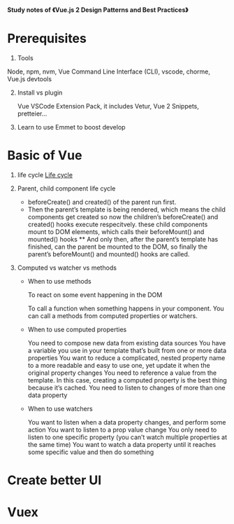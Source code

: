 **Study notes of 《Vue.js 2 Design Patterns and Best Practices》**

# Prerequisites

1. Tools

Node, npm, nvm, Vue Command Line Interface (CLI), vscode, chorme, Vue.js devtools

2. Install vs plugin

   Vue VSCode Extension Pack, it includes Vetur, Vue 2 Snippets, pretteier...

3. Learn to use Emmet to boost develop

# Basic of Vue

1. life cycle
   [Life cycle](life_cycle.png)

2. Parent, child component life cycle
    * beforeCreate() and created() of the parent run first.
    * Then the parent’s template is being rendered, which means the child components get created 
    so now the children’s beforeCreate() and created() hooks execute respecitvely.
    these child components mount to DOM elements, which calls their beforeMount() and mounted() hooks
    ** And only then, after the parent’s template has finished, can the parent be mounted to the DOM, so finally the parent’s beforeMount() and mounted() hooks are called.

3. Computed vs watcher vs methods

    * When to use methods

        To react on some event happening in the DOM

        To call a function when something happens in your component. You can call a methods from computed properties or watchers.

    * When to use computed properties

        You need to compose new data from existing data sources
        You have a variable you use in your template that’s built from one or more data properties
        You want to reduce a complicated, nested property name to a more readable and easy to use one, yet update it when the original property changes
        You need to reference a value from the template. In this case, creating a computed property is the best thing because it’s cached.
        You need to listen to changes of more than one data property

    * When to use watchers

        You want to listen when a data property changes, and perform some action
        You want to listen to a prop value change
        You only need to listen to one specific property (you can’t watch multiple properties at the same time)
        You want to watch a data property until it reaches some specific value and then do something


# Create better UI

# Vuex
